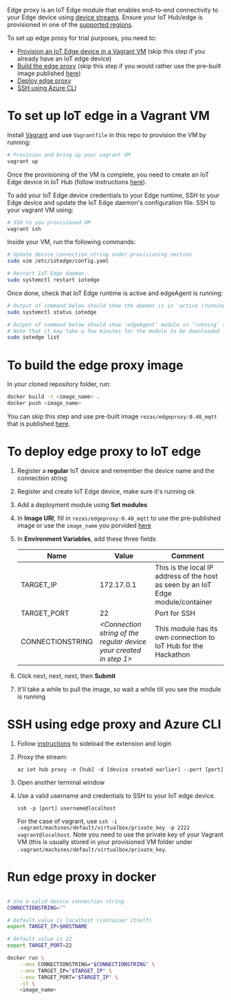 Edge proxy is an IoT Edge module that enables end-to-end connectivity to your Edge device using [device streams](https://docs.microsoft.com/en-us/azure/iot-hub/iot-hub-device-streams-overview). Ensure your IoT Hub/edge is provisioned in one of the [supported regions](https://docs.microsoft.com/en-us/azure/iot-hub/iot-hub-device-streams-overview#regional-availability).

To set up edge proxy for trial purposes, you need to:
* [Provision an IoT Edge device in a Vagrant VM](#to-set-up-iot-edge-in-a-vagrant-vm) (skip this step if you already have an IoT edge device)
* [Build the edge proxy](#to-build-the-edge-proxy-image) (skip this step if you would rather use the pre-built image published [here](https://hub.docker.com/r/rezas/edgeproxy))
* [Deploy edge proxy](#to-deploy-edge-proxy-to-iot-edge)
* [SSH using Azure CLI](#ssh-using-edge-proxy-and-azure-cli)

# To set up IoT edge in a Vagrant VM
Install [Vagrant](https://www.vagrantup.com/intro/getting-started/install.html) and use `Vagrantfile` in this repo to provision the VM by running:
```bash
# Provision and bring up your vagrant VM
vagrant up
```

Once the provisioning of the VM is complete, you need to create an IoT Edge device in IoT Hub (follow instructions [here](https://docs.microsoft.com/en-us/azure/iot-edge/quickstart-linux#register-an-iot-edge-device)).

To add your IoT Edge device credentials to your Edge runtime, SSH to your Edge device and update the IoT Edge daemon's configuration file. SSH to your vagrant VM using:
```bash
# SSH to you provisioned VM
vagrant ssh
```

Inside your VM, run the following commands:
```bash
# Update device_connection_string under provisioning section
sudo vim /etc/iotedge/config.yaml

# Restart IoT Edge daemon
sudo systemctl restart iotedge
```

Once done, check that IoT Edge runtime is active and edgeAgent is running:
```bash
# Output of command below should show the daemon is in 'active (running)' state
sudo systemctl status iotedge

# Output of command below should show 'edgeAgent' module in 'running' state
# Note that it may take a few minutes for the module to be downloaded
sudo iotedge list
```

# To build the edge proxy image
In your cloned repository folder, run:
```bash
docker build -t <image_name> .
docker push <image_name>
```
You can skip this step and use pre-built image `rezas/edgeproxy:0.40_mqtt` that is published [here](https://hub.docker.com/r/rezas/edgeproxy).


# To deploy edge proxy to IoT edge

1. Register a **regular** IoT device and remember the device name and the connection string
1. Register and create IoT Edge device, make sure it's running ok
1. Add a deployment module using **Set modules**
1. In **Image URI**, fill in `rezas/edgeproxy:0.40_mqtt` to use the pre-published image or use the `image_name` you porvided [here](#to-build-the-edge-proxy-image)
1. In **Environment Variables**, add these three fields

    | Name | Value | Comment |
    |------------------|----------------------------------------------------------|----------------------------------------------------------------------------------|
    | TARGET_IP | 172.17.0.1 | This is the local IP address of the host as seen by an IoT Edge module/container |
    | TARGET_PORT | 22 | Port for SSH |
    | CONNECTIONSTRING | *<Connection string of the regular device your created in step 1>* | This module has its own connection to IoT Hub for the Hackathon |

1. Click next, next, next, then **Submit**
1. It'll take a while to pull the image, so wait a while till you see the module is running

# SSH using edge proxy and Azure CLI

1. Follow [instructions](https://github.com/rezasherafat/edge-proxy/tree/master/azure-cli-iot-extension) to sideload the extension and login
1. Proxy the stream:

    ```
    az iot hub proxy -n [hub] -d [device created earlier] --port [port]
    ```

1. Open another terminal window
1. Use a valid username and credentials to SSH to your IoT edge device.

    ```
    ssh -p [port] username@localhost
    ```
    For the case of vagrant, use `ssh -i .vagrant/machines/default/virtualbox/private_key -p 2222 vagrant@localhost`. Note you need to use the private key of your Vagrant VM (this is usually stored in your provisioned VM folder under `.vagrant/machines/default/virtualbox/private_key`.

# Run edge proxy in docker
```bash

# Use a valid device connection string
CONNECTIONSTRING=""

# Default value is localhost (container itself)
export TARGET_IP=$HOSTNAME

# Default value is 22
export TARGET_PORT=22

docker run \
    --env CONNECTIONSTRING="$CONNECTIONSTRING" \
    --env TARGET_IP="$TARGET_IP" \
    --env TARGET_PORT="$TARGET_IP" \
    -it \
    <image_name>
```
